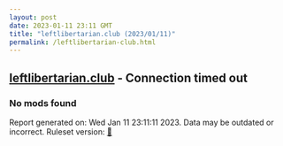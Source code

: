 ```yaml
---
layout: post
date: 2023-01-11 23:11 GMT
title: "leftlibertarian.club (2023/01/11)"
permalink: /leftlibertarian-club.html
---
```



## [leftlibertarian.club](https://leftlibertarian.club) - Connection timed out

### No mods found

Report generated on: Wed Jan 11 23:11:11 2023. Data may be outdated or incorrect.
Ruleset version: [🧁](/version-cupcake)
